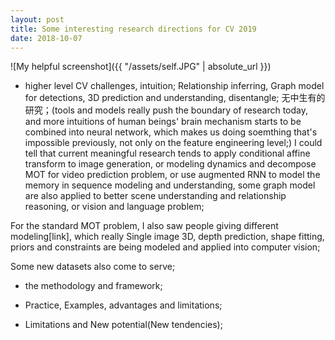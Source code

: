 ```yaml
---
layout: post
title: Some interesting research directions for CV 2019
date: 2018-10-07
---
```

![My helpful screenshot]({{ "/assets/self.JPG" | absolute_url }})


* higher level CV challenges, intuition;
Relationship inferring, Graph model for detections, 3D prediction and understanding, disentangle;
无中生有的研究；(tools and models really push the boundary of research today, and more intuitions of human beings' brain mechanism starts to be combined into neural network, which makes us doing soemthing that's impossible previously, not only on the feature engineering level;)
I could tell that current meaningful research tends to apply conditional affine transform to image generation, or modeling dynamics and decompose MOT for video prediction problem, or use augmented RNN to model the memory in sequence modeling and understanding, some graph model are also applied to better scene understanding and relationship reasoning, or vision and language problem;

For the standard MOT problem, I also saw people giving different modeling[link], which really
Single image 3D, depth prediction, shape fitting, priors and constraints are being modeled and applied into computer vision;

Some new datasets also come to serve;
* the methodology and framework;

* Practice, Examples, advantages and limitations;

* Limitations and New potential(New tendencies);
